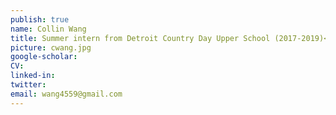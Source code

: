 ```yaml
---
publish: true
name: Collin Wang
title: Summer intern from Detroit Country Day Upper School (2017-2019)<br/>Currently Biomedical Engineering Undergraduate at Columbia.
picture: cwang.jpg
google-scholar: 
CV:
linked-in: 
twitter:
email: wang4559@gmail.com
---
```

